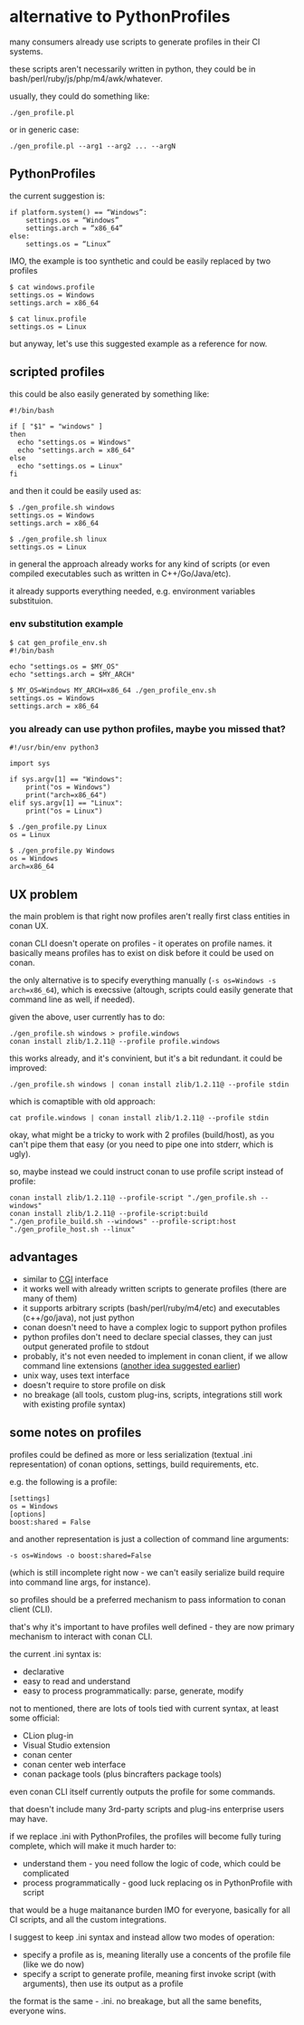 # alternative to PythonProfiles

many consumers already use scripts to generate profiles in their CI systems.

these scripts aren't necessarily written in python, they could be in bash/perl/ruby/js/php/m4/awk/whatever.

usually, they could do something like:

```
./gen_profile.pl
```

or in generic case:

```
./gen_profile.pl --arg1 --arg2 ... --argN
```

## PythonProfiles

the current suggestion is:

```
if platform.system() == “Windows”:
    settings.os = “Windows”
    settings.arch = “x86_64”
else:
    settings.os = “Linux”
```

IMO, the example is too synthetic and could be easily replaced by two profiles
```
$ cat windows.profile
settings.os = Windows
settings.arch = x86_64

$ cat linux.profile
settings.os = Linux
```
but anyway, let's use this suggested example as a reference for now.

## scripted profiles

this could be also easily generated by something like:
```
#!/bin/bash

if [ "$1" = "windows" ]
then
  echo "settings.os = Windows"
  echo "settings.arch = x86_64"
else
  echo "settings.os = Linux"
fi
```

and then it could be easily used as:
```
$ ./gen_profile.sh windows
settings.os = Windows
settings.arch = x86_64

$ ./gen_profile.sh linux
settings.os = Linux
```

in general the approach already works for any kind of scripts (or even compiled executables such as written in C++/Go/Java/etc).

it already supports everything needed, e.g. environment variables substituion.

### env substitution example

```
$ cat gen_profile_env.sh
#!/bin/bash

echo "settings.os = $MY_OS"
echo "settings.arch = $MY_ARCH"
```
```
$ MY_OS=Windows MY_ARCH=x86_64 ./gen_profile_env.sh
settings.os = Windows
settings.arch = x86_64
```

### you already can use python profiles, maybe you missed that?

```
#!/usr/bin/env python3

import sys

if sys.argv[1] == "Windows":
    print("os = Windows")
    print("arch=x86_64")
elif sys.argv[1] == "Linux":
    print("os = Linux")
```

```
$ ./gen_profile.py Linux
os = Linux

$ ./gen_profile.py Windows
os = Windows
arch=x86_64

```

## UX problem

the main problem is that right now profiles aren't really first class entities in conan UX.

conan CLI doesn't operate on profiles - it operates on profile names. it basically means profiles has to exist on disk before it could be used on conan.

the only alternative is to specify everything manually (`-s os=Windows -s arch=x86_64`), which is execssive (altough, scripts could easily generate that command line as well, if needed).

given the above, user currently has to do:

```
./gen_profile.sh windows > profile.windows
conan install zlib/1.2.11@ --profile profile.windows
```

this works already, and it's convinient, but it's a bit redundant. it could be improved:

```
./gen_profile.sh windows | conan install zlib/1.2.11@ --profile stdin
```

which is comaptible with old approach:
```
cat profile.windows | conan install zlib/1.2.11@ --profile stdin
```

okay, what might be a tricky to work with 2 profiles (build/host), as you can't pipe them that easy (or you need to pipe one into stderr, which is ugly).

so, maybe instead we could instruct conan to use profile script instead of profile:

```
conan install zlib/1.2.11@ --profile-script "./gen_profile.sh --windows"
conan install zlib/1.2.11@ --profile-script:build "./gen_profile_build.sh --windows" --profile-script:host "./gen_profile_host.sh --linux"
```

## advantages

- similar to [CGI](https://en.wikipedia.org/wiki/Common_Gateway_Interface) interface
- it works well with already written scripts to generate profiles (there are many of them)
- it supports arbitrary scripts (bash/perl/ruby/m4/etc) and executables (c++/go/java), not just python
- conan doesn't need to have a complex logic to support python profiles
- python profiles don't need to declare special classes, they can just output generated profile to stdout
- probably, it's not even needed to implement in conan client, if we allow command line extensions ([another idea suggested earlier](https://github.com/conan-io/conan/issues/7085))
- unix way, uses text interface
- doesn't require to store profile on disk
- no breakage (all tools, custom plug-ins, scripts, integrations still work with existing profile syntax)

## some notes on profiles

profiles could be defined as more or less serialization (textual .ini representation) of conan options, settings, build requirements, etc.

e.g. the following is a profile:
```
[settings]
os = Windows
[options]
boost:shared = False
```
and another representation is just a collection of command line arguments:
```
-s os=Windows -o boost:shared=False
```
(which is still incomplete right now - we can't easily serialize build require into command line args, for instance).

so profiles should be a preferred mechanism to pass information to conan client (CLI).

that's why it's important to have profiles well defined - they are now primary mechanism to interact with conan CLI.

the current .ini syntax is:
- declarative
- easy to read and understand
- easy to process programmatically: parse, generate, modify

not to mentioned, there are lots of tools tied with current syntax, at least some official:
- CLion plug-in
- Visual Studio extension
- conan center
- conan center web interface
- conan package tools (plus bincrafters package tools)

even conan CLI itself currently outputs the profile for some commands.

that doesn't include many 3rd-party scripts and plug-ins enterprise users may have.

if we replace .ini with PythonProfiles, the profiles will become fully turing complete, which will make it much harder to:
- understand them - you need follow the logic of code, which could be complicated
- process programmatically - good luck replacing os in PythonProfile with script

that would be a huge maitanance burden IMO for everyone, basically for all CI scripts, and all the custom integrations.

I suggest to keep .ini syntax and instead allow two modes of operation:
- specify a profile as is, meaning literally use a concents of the profile file (like we do now)
- specify a script to generate profile, meaning first invoke script (with arguments), then use its output as a profile

the format is the same - .ini. no breakage, but all the same benefits, everyone wins.
